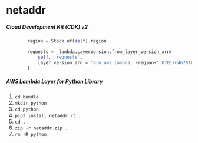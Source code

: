 # netaddr

##### Cloud Development Kit (CDK) v2

```python
        region = Stack.of(self).region

        requests = _lambda.LayerVersion.from_layer_version_arn(
            self, 'requests',
            layer_version_arn = 'arn:aws:lambda:'+region+':070176467818:layer:netaddr:1'
        )
```

##### AWS Lambda Layer for Python Library

 1. ```cd bundle```
 2. ```mkdir python```
 3. ```cd python```
 4. ```pip3 install netaddr -t .```
 5. ```cd ..```
 6. ```zip -r netaddr.zip .```
 7. ```rm -R python```
